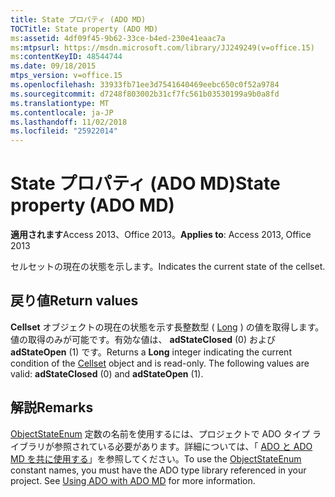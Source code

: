```yaml
---
title: State プロパティ (ADO MD)
TOCTitle: State property (ADO MD)
ms:assetid: 4df09f45-9b62-33ce-b4ed-230e41eaac7a
ms:mtpsurl: https://msdn.microsoft.com/library/JJ249249(v=office.15)
ms:contentKeyID: 48544744
ms.date: 09/18/2015
mtps_version: v=office.15
ms.openlocfilehash: 33933fb71ee3d7541640469eebc650c0f52a9784
ms.sourcegitcommit: d7248f803002b31cf7fc561b03530199a9b0a8fd
ms.translationtype: MT
ms.contentlocale: ja-JP
ms.lasthandoff: 11/02/2018
ms.locfileid: "25922014"
---
```

# <a name="state-property-ado-md"></a><span data-ttu-id="a875c-102">State プロパティ (ADO MD)</span><span class="sxs-lookup"><span data-stu-id="a875c-102">State property (ADO MD)</span></span>


<span data-ttu-id="a875c-103">**適用されます**Access 2013、Office 2013。</span><span class="sxs-lookup"><span data-stu-id="a875c-103">**Applies to**: Access 2013, Office 2013</span></span>

<span data-ttu-id="a875c-104">セルセットの現在の状態を示します。</span><span class="sxs-lookup"><span data-stu-id="a875c-104">Indicates the current state of the cellset.</span></span>

## <a name="return-values"></a><span data-ttu-id="a875c-105">戻り値</span><span class="sxs-lookup"><span data-stu-id="a875c-105">Return values</span></span>

<span data-ttu-id="a875c-p101">**Cellset** オブジェクトの現在の状態を示す長整数型 ( [Long](cellset-object-ado-md.md) ) の値を取得します。値の取得のみが可能です。有効な値は、 **adStateClosed** (0) および **adStateOpen** (1) です。</span><span class="sxs-lookup"><span data-stu-id="a875c-p101">Returns a **Long** integer indicating the current condition of the [Cellset](cellset-object-ado-md.md) object and is read-only. The following values are valid: **adStateClosed** (0) and **adStateOpen** (1).</span></span>

## <a name="remarks"></a><span data-ttu-id="a875c-108">解説</span><span class="sxs-lookup"><span data-stu-id="a875c-108">Remarks</span></span>

<span data-ttu-id="a875c-p102">[ObjectStateEnum](objectstateenum.md) 定数の名前を使用するには、プロジェクトで ADO タイプ ライブラリが参照されている必要があります。詳細については、「 [ADO と ADO MD を共に使用する](using-ado-with-ado-md.md)」を参照してください。</span><span class="sxs-lookup"><span data-stu-id="a875c-p102">To use the [ObjectStateEnum](objectstateenum.md) constant names, you must have the ADO type library referenced in your project. See [Using ADO with ADO MD](using-ado-with-ado-md.md) for more information.</span></span>

